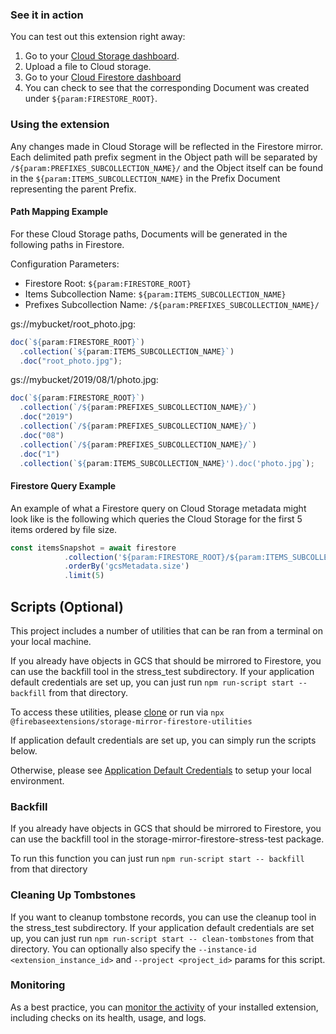 ### See it in action

You can test out this extension right away:

1. Go to your [Cloud Storage dashboard](https://console.firebase.google.com/u/0/project/${param:PROJECT_ID}/storage).
2. Upload a file to Cloud storage.
3. Go to your [Cloud Firestore dashboard](https://console.firebase.google.com/project/${param:PROJECT_ID}/database/firestore/data)
4. You can check to see that the corresponding Document was created under `${param:FIRESTORE_ROOT}`.

### Using the extension

Any changes made in Cloud Storage will be reflected in the Firestore mirror. Each delimited path prefix segment in the Object path
will be separated by `/${param:PREFIXES_SUBCOLLECTION_NAME}/` and the Object itself can be found in
the `${param:ITEMS_SUBCOLLECTION_NAME}` in the Prefix Document representing the parent Prefix.

#### Path Mapping Example

For these Cloud Storage paths, Documents will be generated in the following paths in Firestore.

Configuration Parameters:

- Firestore Root: `${param:FIRESTORE_ROOT}`
- Items Subcollection Name: `${param:ITEMS_SUBCOLLECTION_NAME}`
- Prefixes Subcollection Name: `/${param:PREFIXES_SUBCOLLECTION_NAME}/`

gs://mybucket/root_photo.jpg:

```JavaScript
doc(`${param:FIRESTORE_ROOT}`)
  .collection(`${param:ITEMS_SUBCOLLECTION_NAME}`)
  .doc("root_photo.jpg");
```

gs://mybucket/2019/08/1/photo.jpg:

```JavaScript
doc(`${param:FIRESTORE_ROOT}`)
  .collection(`/${param:PREFIXES_SUBCOLLECTION_NAME}/`)
  .doc("2019")
  .collection(`/${param:PREFIXES_SUBCOLLECTION_NAME}/`)
  .doc("08")
  .collection(`/${param:PREFIXES_SUBCOLLECTION_NAME}/`)
  .doc("1")
  .collection(`${param:ITEMS_SUBCOLLECTION_NAME}').doc('photo.jpg`);
```

#### Firestore Query Example

An example of what a Firestore query on Cloud Storage metadata might look like is the following which queries the
Cloud Storage for the first 5 items ordered by file size.

```JavaScript
const itemsSnapshot = await firestore
            .collection('${param:FIRESTORE_ROOT}/${param:ITEMS_SUBCOLLECTION_NAME}')
            .orderBy('gcsMetadata.size')
            .limit(5)
```

## Scripts (Optional)

This project includes a number of utilities that can be ran from a terminal on your local machine.

If you already have objects in GCS that should be mirrored to Firestore, you can use the backfill tool in the stress_test subdirectory. If your application default credentials are set up, you can just run `npm run-script start -- backfill` from that directory.

To access these utilities, please [clone](https://www.npmjs.com/org/firebaseextensions) or run via `npx @firebaseextensions/storage-mirror-firestore-utilities`

If application default credentials are set up, you can simply run the scripts below.

Otherwise, please see [Application Default Credentials](https://cloud.google.com/docs/authentication/production) to setup your local environment.

### Backfill

If you already have objects in GCS that should be mirrored to Firestore, you can use the backfill tool in the storage-mirror-firestore-stress-test package.

To run this function you can just run `npm run-script start -- backfill` from that directory

### Cleaning Up Tombstones

If you want to cleanup tombstone records, you can use the cleanup tool in the stress_test subdirectory. If your application default credentials are set up, you can just run `npm run-script start -- clean-tombstones` from that directory. You can optionally also specify the
`--instance-id <extension_instance_id>` and `--project <project_id>` params for this script.

### Monitoring

As a best practice, you can [monitor the activity](https://firebase.google.com/docs/extensions/manage-installed-extensions#monitor) of your installed extension, including checks on its health, usage, and logs.
